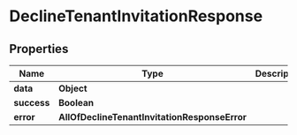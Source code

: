# DeclineTenantInvitationResponse

## Properties
Name | Type | Description | Notes
------------ | ------------- | ------------- | -------------
**data** | **Object** |  |  [optional]
**success** | **Boolean** |  |  [optional]
**error** | **AllOfDeclineTenantInvitationResponseError** |  |  [optional]
